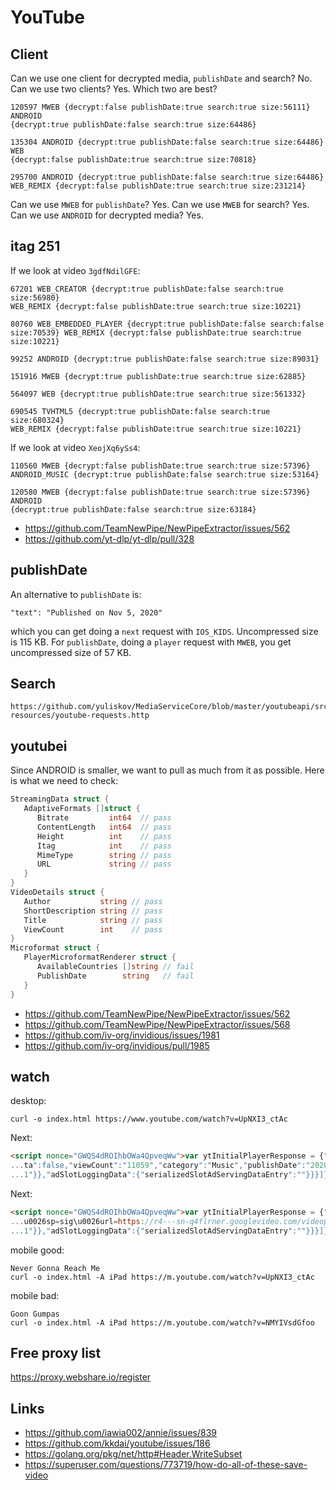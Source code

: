 # YouTube

## Client

Can we use one client for decrypted media, `publishDate` and search? No. Can we
use two clients? Yes. Which two are best?

~~~
120597 MWEB {decrypt:false publishDate:true search:true size:56111} ANDROID
{decrypt:true publishDate:false search:true size:64486}

135304 ANDROID {decrypt:true publishDate:false search:true size:64486} WEB
{decrypt:false publishDate:true search:true size:70818}

295700 ANDROID {decrypt:true publishDate:false search:true size:64486}
WEB_REMIX {decrypt:false publishDate:true search:true size:231214}
~~~

Can we use `MWEB` for `publishDate`? Yes. Can we use `MWEB` for search? Yes.
Can we use `ANDROID` for decrypted media? Yes.

## itag 251

If we look at video `3gdfNdilGFE`:

~~~
67201 WEB_CREATOR {decrypt:true publishDate:false search:true size:56980}
WEB_REMIX {decrypt:false publishDate:true search:true size:10221}

80760 WEB_EMBEDDED_PLAYER {decrypt:true publishDate:false search:false
size:70539} WEB_REMIX {decrypt:false publishDate:true search:true size:10221}

99252 ANDROID {decrypt:true publishDate:false search:true size:89031}

151916 MWEB {decrypt:true publishDate:true search:true size:62885}

564097 WEB {decrypt:true publishDate:true search:true size:561332}

690545 TVHTML5 {decrypt:true publishDate:false search:true size:680324}
WEB_REMIX {decrypt:false publishDate:true search:true size:10221}
~~~

If we look at video `XeojXq6ySs4`:

~~~
110560 MWEB {decrypt:false publishDate:true search:true size:57396}
ANDROID_MUSIC {decrypt:true publishDate:false search:true size:53164}

120580 MWEB {decrypt:false publishDate:true search:true size:57396} ANDROID
{decrypt:true publishDate:false search:true size:63184}
~~~

- https://github.com/TeamNewPipe/NewPipeExtractor/issues/562
- https://github.com/yt-dlp/yt-dlp/pull/328

## publishDate

An alternative to `publishDate` is:

~~~
"text": "Published on Nov 5, 2020"
~~~

which you can get doing a `next` request with `IOS_KIDS`. Uncompressed size is
115 KB. For `publishDate`, doing a `player` request with `MWEB`, you get
uncompressed size of 57 KB.

## Search

~~~
https://github.com/yuliskov/MediaServiceCore/blob/master/youtubeapi/src/test/
resources/youtube-requests.http
~~~

## youtubei

Since ANDROID is smaller, we want to pull as much from it as possible. Here is
what we need to check:

~~~go
StreamingData struct {
   AdaptiveFormats []struct {
      Bitrate         int64  // pass
      ContentLength   int64  // pass
      Height          int    // pass
      Itag            int    // pass
      MimeType        string // pass
      URL             string // pass
   }
}
VideoDetails struct {
   Author           string // pass
   ShortDescription string // pass
   Title            string // pass
   ViewCount        int    // pass
}
Microformat struct {
   PlayerMicroformatRenderer struct {
      AvailableCountries []string // fail
      PublishDate        string   // fail
   }
}
~~~

- https://github.com/TeamNewPipe/NewPipeExtractor/issues/562
- https://github.com/TeamNewPipe/NewPipeExtractor/issues/568
- https://github.com/iv-org/invidious/issues/1981
- https://github.com/iv-org/invidious/pull/1985

## watch

desktop:

~~~
curl -o index.html https://www.youtube.com/watch?v=UpNXI3_ctAc
~~~

Next:

~~~html
<script nonce="GWQS4dROIhbOWa4QpveqWw">var ytInitialPlayerResponse = {"respons...
...ta":false,"viewCount":"11059","category":"Music","publishDate":"2020-10-02"...
...1"}},"adSlotLoggingData":{"serializedSlotAdServingDataEntry":""}}}]};</script>
~~~

Next:

~~~html
<script nonce="GWQS4dROIhbOWa4QpveqWw">var ytInitialPlayerResponse = {"respons...
...u0026sp=sig\u0026url=https://r4---sn-q4flrner.googlevideo.com/videoplayback...
...1"}},"adSlotLoggingData":{"serializedSlotAdServingDataEntry":""}}}]};</script>
~~~

mobile good:

~~~
Never Gonna Reach Me
curl -o index.html -A iPad https://m.youtube.com/watch?v=UpNXI3_ctAc
~~~

mobile bad:

~~~
Goon Gumpas
curl -o index.html -A iPad https://m.youtube.com/watch?v=NMYIVsdGfoo
~~~

## Free proxy list

https://proxy.webshare.io/register

## Links

- https://github.com/iawia002/annie/issues/839
- https://github.com/kkdai/youtube/issues/186
- https://golang.org/pkg/net/http#Header.WriteSubset
- https://superuser.com/questions/773719/how-do-all-of-these-save-video

